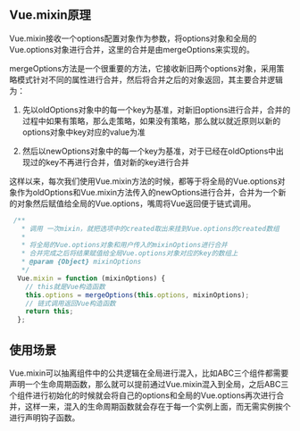 ## Vue.mixin原理
Vue.mixin接收一个options配置对象作为参数，将options对象和全局的Vue.options对象进行合并，这里的合并是由mergeOptions来实现的。

mergeOptions方法是一个很重要的方法，它接收新旧两个options对象，采用策略模式针对不同的属性进行合并，然后将合并之后的对象返回，其主要合并逻辑为：

1. 先以oldOptions对象中的每一个key为基准，对新旧options进行合并，合并的过程中如果有策略，那么走策略，如果没有策略，那么就以就近原则以新的options对象中key对应的value为准

2. 然后以newOptions对象中的每一个key为基准，对于已经在oldOptions中出现过的key不再进行合并，值对新的key进行合并

这样以来，每次我们使用Vue.mixin方法的时候，都等于将全局的Vue.options对象作为oldOptions和Vue.mixin方法传入的newOptions进行合并，合并为一个新的对象然后赋值给全局的Vue.options，嘴周将Vue返回便于链式调用。

```js
 /**
   * 调用 一次mixin，就把选项中的created取出来挂到Vue.options的created数组
   *
   * 将全局的Vue.options对象和用户传入的mixinOptions进行合并
   * 合并完成之后将结果赋值给全局Vue.options对象对应的key的数组上
   * @param {Object} mixinOptions
   */
  Vue.mixin = function (mixinOptions) {
    // this就是Vue构造函数
    this.options = mergeOptions(this.options, mixinOptions);
    // 链式调用返回Vue构造函数
    return this;
  };
```


## 使用场景
Vue.mixin可以抽离组件中的公共逻辑在全局进行混入，比如ABC三个组件都需要声明一个生命周期函数，那么就可以提前通过Vue.mixin混入到全局，之后ABC三个组件进行初始化的时候就会将自己的options和全局的Vue.options再次进行合并，这样一来，混入的生命周期函数就会存在于每一个实例上面，而无需实例挨个进行声明钩子函数。

